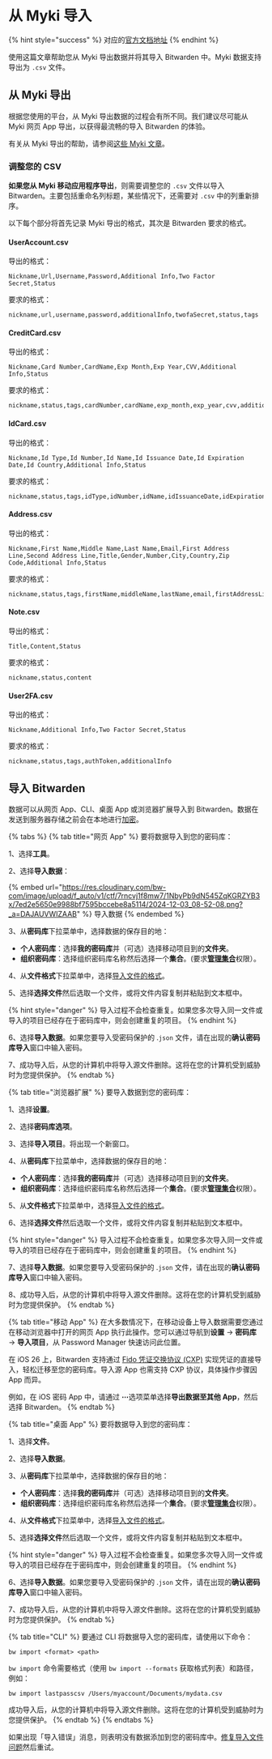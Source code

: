# 从 Myki 导入

{% hint style="success" %}
对应的[官方文档地址](https://bitwarden.com/help/import-data-from-myki/)
{% endhint %}

使用这篇文章帮助您从 Myki 导出数据并将其导入 Bitwarden 中。Myki 数据支持导出为 `.csv` 文件。

## 从 Myki 导出 <a href="#export-from-myki" id="export-from-myki"></a>

根据您使用的平台，从 Myki 导出数据的过程会有所不同。我们建议尽可能从 Myki 网页 App 导出，以获得最流畅的导入 Bitwarden 的体验。

有关从 Myki 导出的帮助，请参阅[这些 Myki 文章](https://support.myki.com/en/articles/6007957-how-to-export-my-myki-vault)。

### 调整您的 CSV <a href="#condition-your-csvs" id="condition-your-csvs"></a>

**如果您从 Myki 移动应用程序导出**，则需要调整您的 `.csv` 文件以导入 Bitwarden。主要包括重命名列标题，某些情况下，还需要对 `.csv` 中的列重新排序。

以下每个部分将首先记录 Myki 导出的格式，其次是 Bitwarden 要求的格式。

#### UserAccount.csv

导出的格式：

```
Nickname,Url,Username,Password,Additional Info,Two Factor Secret,Status
```

要求的格式：

```
nickname,url,username,password,additionalInfo,twofaSecret,status,tags
```

#### CreditCard.csv

导出的格式：

```
Nickname,Card Number,CardName,Exp Month,Exp Year,CVV,Additional Info,Status
```

要求的格式：

```
nickname,status,tags,cardNumber,cardName,exp_month,exp_year,cvv,additionalInfo
```

#### IdCard.csv

导出的格式：

```
Nickname,Id Type,Id Number,Id Name,Id Issuance Date,Id Expiration Date,Id Country,Additional Info,Status
```

要求的格式：

```
nickname,status,tags,idType,idNumber,idName,idIssuanceDate,idExpirationDate,idCountry,additionalInfo
```

#### Address.csv

导出的格式：

```
Nickname,First Name,Middle Name,Last Name,Email,First Address Line,Second Address Line,Title,Gender,Number,City,Country,Zip Code,Additional Info,Status
```

要求的格式：

```
nickname,status,tags,firstName,middleName,lastName,email,firstAddressLine,secondAddressLine,title,gender,number,city,country,zipCode,additionalInfo
```

#### Note.csv

导出的格式：

```
Title,Content,Status
```

要求的格式：

```
nickname,status,content
```

#### User2FA.csv

导出的格式：

```
Nickname,Additional Info,Two Factor Secret,Status
```

要求的格式：

```
nickname,status,tags,authToken,additionalInfo
```

## 导入 Bitwarden <a href="#import-to-bitwarden" id="import-to-bitwarden"></a>

数据可以从网页 App、CLI、桌面 App 或浏览器扩展导入到 Bitwarden。数据在发送到服务器存储之前会在本地进行[加密](../../security/encryption/encryption-protocols.md)。

{% tabs %}
{% tab title="网页 App" %}
要将数据导入到您的密码库：

1、选择**工具**。

2、选择**导入数据**：

{% embed url="https://res.cloudinary.com/bw-com/image/upload/f_auto/v1/ctf/7rncvj1f8mw7/1NbyPb9dN545ZqKGRZYB3x/7ed2e5650e9988bf7595bccebe8a5114/2024-12-03_08-52-08.png?_a=DAJAUVWIZAAB" %}
导入数据
{% endembed %}

3、从**密码库**下拉菜单中，选择数据的保存目的地：

* **个人密码库**：选择**我的密码库**并（可选）选择移动项目到的**文件夹**。
* **组织密码库**：选择组织密码库名称然后选择一个**集合**。(要求[**管理集合**](../../admin-console/manage-shared-items/collections/about-collections.md#collections-permissions)权限）。

4、从**文件格式**下拉菜单中，选择[导入文件的格式](../import-and-export-faqs.md#q-what-file-formats-does-bitwarden-support-for-import)。

5、选择**选择文件**然后选取一个文件，或将文件内容复制并粘贴到文本框中。

{% hint style="danger" %}
导入过程不会检查重复。如果您多次导入同一文件或导入的项目已经存在于密码库中，则会创建重复的项目。
{% endhint %}

6、选择**导入数据**。如果您要导入受密码保护的 .`json` 文件，请在出现的**确认密码库导入**窗口中输入密码。

7、成功导入后，从您的计算机中将导入源文件删除。这将在您的计算机受到威胁时为您提供保护。
{% endtab %}

{% tab title="浏览器扩展" %}
要导入数据到您的密码库：

1、选择**设置**。

2、选择**密码库选项**。

3、选择**导入项目**。将出现一个新窗口。

4、从**密码库**下拉菜单中，选择数据的保存目的地：

* **个人密码库**：选择**我的密码库**并（可选）选择移动项目到的**文件夹**。
* **组织密码库**：选择组织密码库名称然后选择一个**集合**。(要求[**管理集合**](../../admin-console/manage-shared-items/collections/about-collections.md#collections-permissions)权限）。

5、从**文件格式**下拉菜单中，选择[导入文件的格式](../import-and-export-faqs.md#q-what-file-formats-does-bitwarden-support-for-import)。

6、选择**选择文件**然后选取一个文件，或将文件内容复制并粘贴到文本框中。

{% hint style="danger" %}
导入过程不会检查重复。如果您多次导入同一文件或导入的项目已经存在于密码库中，则会创建重复的项目。
{% endhint %}

7、选择**导入数据**。如果您要导入受密码保护的 .`json` 文件，请在出现的**确认密码库导入**窗口中输入密码。

8、成功导入后，从您的计算机中将导入源文件删除。这将在您的计算机受到威胁时为您提供保护。
{% endtab %}

{% tab title="移动 App" %}
在大多数情况下，在移动设备上导入数据需要您通过在移动浏览器中打开的网页 App 执行此操作。您可以通过导航到**设置** → **密码库** → **导入项目**，从 Password Manager 快速访问此位置。

在 iOS 26 上，Bitwarden 支持通过 [Fido 凭证交换协议 (CXP)](https://fidoalliance.org/specifications-credential-exchange-specifications) 实现凭证的直接导入，轻松迁移至您的密码库。导入源 App 也需支持 CXP 协议，具体操作步骤因 App 而异。

例如，在 iOS 密码 App 中，请通过 **⋯**&#x9009;项菜单选择**导出数据至其他 App**，然后选择 Bitwarden。
{% endtab %}

{% tab title="桌面 App" %}
要将数据导入到您的密码库：

1、选择**文件**。

2、选择**导入数据**。

3、从**密码库**下拉菜单中，选择数据的保存目的地：

* **个人密码库**：选择**我的密码库**并（可选）选择移动项目到的**文件夹**。
* **组织密码库**：选择组织密码库名称然后选择一个**集合**。(要求[**管理集合**](../../admin-console/manage-shared-items/collections/about-collections.md#collections-permissions)权限）。

4、从**文件格式**下拉菜单中，选择[导入文件的格式](../import-and-export-faqs.md#q-what-file-formats-does-bitwarden-support-for-import)。

5、选择**选择文件**然后选取一个文件，或将文件内容复制并粘贴到文本框中。

{% hint style="danger" %}
导入过程不会检查重复。如果您多次导入同一文件或导入的项目已经存在于密码库中，则会创建重复的项目。
{% endhint %}

6、选择**导入数据**。如果您要导入受密码保护的 .`json` 文件，请在出现的**确认密码库导入**窗口中输入密码。

7、成功导入后，从您的计算机中将导入源文件删除。这将在您的计算机受到威胁时为您提供保护。
{% endtab %}

{% tab title="CLI" %}
要通过 CLI 将数据导入您的密码库，请使用以下命令：

```batch
bw import <format> <path>
```

`bw import` 命令需要格式（使用 `bw import --formats` 获取格式列表）和路径，例如：

```batch
bw import lastpasscsv /Users/myaccount/Documents/mydata.csv
```

成功导入后，从您的计算机中将导入源文件删除。这将在您的计算机受到威胁时为您提供保护。
{% endtab %}
{% endtabs %}

如果出现「导入错误」消息，则表明没有数据添加到您的密码库中。[修复导入文件问题](../../password-manager/import-and-export/import-data.md#troubleshoot-import-errors)然后重试。
